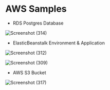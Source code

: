 # AWS Samples

- RDS Postgres Database

![Screenshot (314)](https://user-images.githubusercontent.com/71923204/196947203-bbd51780-9aa8-4c26-9f40-1b0bcd3a7d51.png)

- ElasticBeanstalk Environment & Application

![Screenshot (312)](https://user-images.githubusercontent.com/71923204/196947731-7e7abe59-658c-437e-b983-7c1b6f1b90e1.png)

![Screenshot (309)](https://user-images.githubusercontent.com/71923204/196948026-0c0335b1-a774-487c-9e01-4b47cee208ef.png)

- AWS S3 Bucket

![Screenshot (317)](https://user-images.githubusercontent.com/71923204/196948556-5b20620a-bc92-477f-908f-621fd71788c2.png)
